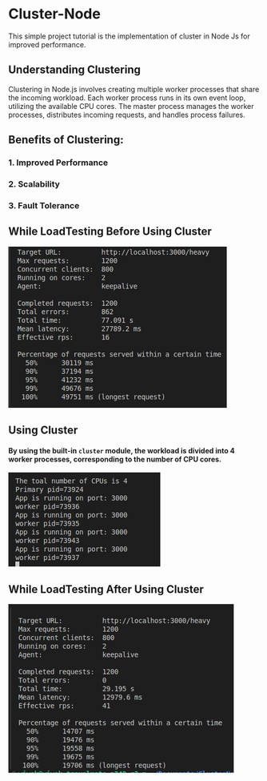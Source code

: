 # Cluster-Node

This simple project tutorial is the implementation of cluster in Node Js for improved performance.

## Understanding Clustering

Clustering in Node.js involves creating multiple worker processes that share the incoming workload. Each worker process runs in its own event loop, utilizing the available CPU cores. The master process manages the worker processes, distributes incoming requests, and handles process failures.

## Benefits of Clustering:

### 1. Improved Performance

### 2. Scalability

### 3. Fault Tolerance

## While LoadTesting Before Using Cluster

![Load Testing Before Cluster](./public/before.png)

## Using Cluster

#### By using the built-in `cluster` module, the workload is divided into 4 worker processes, corresponding to the number of CPU cores.

![Using Cluster built-in Module](./public/clusters.png)

## While LoadTesting After Using Cluster

![Load Testing After Cluster](./public/after.png)
